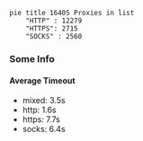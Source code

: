 
```mermaid
pie title 16405 Proxies in list
    "HTTP" : 12279
    "HTTPS": 2715
    "SOCKS" : 2560
```

### Some Info
#### Average Timeout

- mixed: 3.5s
- http: 1.6s
- https: 7.7s
- socks: 6.4s